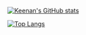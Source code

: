 [![Keenan's GitHub stats](https://github-readme-stats.vercel.app/api?username=keenan218&count_private=false&show_icons=true&hide=issues&include_all_commits=true&theme=tokyonight)](https://github.com/keenan218/github-readme-stats)

[![Top Langs](https://github-readme-stats.vercel.app/api/top-langs/?username=keenan218&langs_count=6&layout=compact&theme=tokyonight)](https://github.com/keenan218/github-readme-stats)
